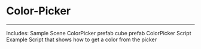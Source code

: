 # Color-Picker

---

Includes: 
  Sample Scene
  ColorPicker prefab
  cube prefab
  ColorPicker Script
  Example Script that shows how to get a color from the picker
